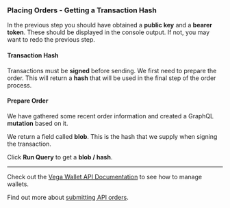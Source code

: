 ### Placing Orders - Getting a Transaction Hash

In the previous step you should have obtained a **public key** and a **bearer token**. These should be displayed in the console output. If not, you may want to redo the previous step.

#### Transaction Hash

Transactions must be **signed** before sending. We first need to prepare the order. This will return a **hash** that will be used in the final step of the order process.

#### Prepare Order 

We have gathered some recent order information and created a GraphQL **mutation** based on it.

We return a field called **blob**. This is the hash that we supply when signing the transaction.

Click **Run Query** to get a **blob / hash**.
___

Check out the <a href="https://docs.fairground.vega.xyz/docs/api-howtos/wallet/" target="_blank">Vega Wallet API Documentation</a> to see how to manage wallets.

Find out more about <a href="https://docs.fairground.vega.xyz/docs/api-howtos/submit-order/" target="_blank">submitting API orders</a>.
